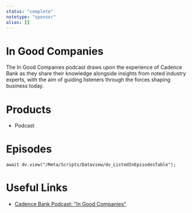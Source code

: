```yaml
---
status: "complete"
notetype: "sponsor"
alias: []
---
```

# In Good Companies
The In Good Companies podcast draws upon the experience of Cadence Bank as they share their knowledge alongside insights from noted industry experts, with the aim of guiding listeners through the forces shaping business today.

# Products
- Podcast

# Episodes
```dataviewjs
await dv.view("/Meta/Scripts/Dataview/dv_ListedInEpisodesTable");
```
# Useful Links
- [Cadence Bank Podcast: "In Good Companies"](https://cadencebank.com/resource-center/podcast)